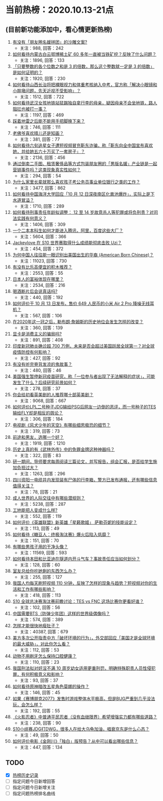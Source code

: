 # 当前热榜：2020.10.13-21点
## (目前新功能添加中，看心情更新热榜)
1. [有没有「朋友圈名媛拼团」的沙雕文案?](https://www.zhihu.com/question/425324141)
    * 关注：988, 回答：242
2. [如何看待内蒙古白云鄂博稀土矿 60 多年一直被当铁矿挖？反映了什么问题？](https://www.zhihu.com/question/425276855)
    * 关注：1896, 回答：133
3. [「只要整数的各个位数之和是 3 的倍数，那么这个整数就一定是 3 的倍数」是如何证明的？](https://www.zhihu.com/question/425207291)
    * 关注：1920, 回答：230
4. [如何看待山西长治将把裸眼视力和体重考核纳入中考，官方称「解决小眼镜和小胖墩问题，先天近视不受影响」？](https://www.zhihu.com/question/425250983)
    * 关注：1512, 回答：722
5. [如何看待武汉女孩地铁站猛踹独自拿行李的母亲，疑因母亲不会坐地铁，路人阻拦也被打一事？](https://www.zhihu.com/question/425440509)
    * 关注：1197, 回答：469
6. [踩着地雷之后能不能用手把脚换下来？](https://www.zhihu.com/question/423574764)
    * 关注：746, 回答：111
7. [老佛爷喜欢晴儿还是知画？](https://www.zhihu.com/question/267501634)
    * 关注：381, 回答：77
8. [如何看待六旬追星女子遭短视频冒充靳东诈骗，称「靳东向全中国宣布喜欢她，并给她五六十万买了一套房子」？](https://www.zhihu.com/question/425283347)
    * 关注：2136, 回答：456
9. [通过倒卖二手图、租赁奢侈品等方式包装朋友圈的「男版名媛」产业链是一起营销事件吗？这类现象真实性如何？](https://www.zhihu.com/question/425452639)
    * 关注：294, 回答：54
10. [为什么家里长辈就那么喜欢孩子考公务员事业单位银行之类的工作？](https://www.zhihu.com/question/29661295)
    * 关注：3477, 回答：862
11. [如何看待中国海洋大学回应「10 月 12 日深夜南区化粪池爆炸」，实际上是下水道冒溢？](https://www.zhihu.com/question/425365609)
    * 关注：1710, 回答：289
12. [如何看待刑事责任年龄拟调整： 12 至 14 岁故意杀人等犯罪或将负刑责？对司法实践有何意义？](https://www.zhihu.com/question/425398233)
    * 关注：1406, 回答：309
13. [一个二本本科生如何才能进入腾讯，阿里，百度这些大厂？](https://www.zhihu.com/question/316435529)
    * 关注：5604, 回答：366
14. [Jackeylove 在 S10 世界赛取得什么成绩能彻底击败 Uzi？](https://www.zhihu.com/question/424510295)
    * 关注：454, 回答：372
15. [为何中国人往往能一眼识别出美国出生的华裔 (American Born Chinese)？](https://www.zhihu.com/question/23671661)
    * 关注：11023, 回答：730
16. [有没有比乐高便宜的积木推荐？](https://www.zhihu.com/question/421412615)
    * 关注：2553, 回答：55
17. [日本人的富裕体现在哪里？](https://www.zhihu.com/question/31207053)
    * 关注：2534, 回答：216
18. [喝酒断片后会说真话吗?](https://www.zhihu.com/question/321341448)
    * 关注：440, 回答：192
19. [如何评价于 10 月 13 日发布，售价 649 人民币的小米 Air 2 Pro 降噪无线耳机？](https://www.zhihu.com/question/425296679)
    * 关注：567, 回答：106
20. [在2020年这一冠之后，勒布朗·詹姆斯的历史地位会发生怎样的改变？](https://www.zhihu.com/question/425254585)
    * 关注：360, 回答：139
21. [显卡是消费主义的骗局吗?](https://www.zhihu.com/question/423953521)
    * 关注：891, 回答：408
22. [印度新冠肺炎确诊超 700 万例，未来是否会超过美国跃居全球第一？对全球疫情防控有何影响？](https://www.zhihu.com/question/425384188)
    * 关注：427, 回答：92
23. [有没有听完脊背发凉的鬼故事？](https://www.zhihu.com/question/424137859)
    * 关注：480, 回答：46
24. [美国强生暂停新冠疫苗研究，称「一位参与者出现了无法解释的症状」，可能发生了什么？后续研究前景如何？](https://www.zhihu.com/question/425398667)
    * 关注：278, 回答：37
25. [你会给初看英美剧的人推荐哪十部英美剧？](https://www.zhihu.com/question/21124373)
    * 关注：9068, 回答：667
26. [如何评价LPL二号种子JDG输给PSG后网友一边倒的恶评，而一号种子的TES输给FLY却是相反的舆论？](https://www.zhihu.com/question/425174790)
    * 关注：306, 回答：184
27. [电视剧《风犬少年的天空》有哪些细思极恐的细节？](https://www.zhihu.com/question/422653584)
    * 关注：319, 回答：73
28. [前途和男友，选哪一个好？](https://www.zhihu.com/question/424093596)
    * 关注：1919, 回答：1210
29. [历史上真的有《武林外传》中的免罪金牌这种神器吗？](https://www.zhihu.com/question/30054686)
    * 关注：322, 回答：83
30. [研一期间，导师要求每周阅读三篇论文，并写报告，组会汇报，是否给学生施加负担过大？](https://www.zhihu.com/question/424734865)
    * 关注：1263, 回答：296
31. [四川资阳一电缆井内发现装有尸体的行李箱，警方已发布通报，还有哪些信息值得关注？](https://www.zhihu.com/question/425405782)
    * 关注：78, 回答：21
32. [成人世界的人际交往中有哪些潜规则？](https://www.zhihu.com/question/281723552)
    * 关注：5238, 回答：287
33. [工地能把人变成什么样?](https://www.zhihu.com/question/318487609)
    * 关注：552, 回答：119
34. [如何评价《英雄联盟》新英雄「星籁歌姬」 萨勒芬妮的技能设定？](https://www.zhihu.com/question/425412377)
    * 关注：113, 回答：49
35. [如何看待《糖豆人：终极淘汰赛》爆火后陷入低靡？](https://www.zhihu.com/question/424912310)
    * 关注：151, 回答：70
36. [有哪些男孩子用的干净头像？](https://www.zhihu.com/question/359867171)
    * 关注：11569, 回答：593
37. [如何看待本田和比亚迪在隧道内开斗气车？事故责任应当如何划分？](https://www.zhihu.com/question/425451227)
    * 关注：128, 回答：60
38. [室友总给你吃她剩的东西怎么办？](https://www.zhihu.com/question/424501746)
    * 关注：255, 回答：127
39. [我国人均每天刷短视频 110 分钟，反映了怎样的现象与趋势？短视频对你的生活和工作有哪些影响？](https://www.zhihu.com/question/425420704)
    * 关注：418, 回答：113
40. [S10 全球总决赛淘汰赛前瞻讨论：TES vs FNC 这场比赛你更看好谁？](https://www.zhihu.com/question/425264737)
    * 关注：102, 回答：56
41. [中国需要BTS（防弹少年团）这样的世界级偶像吗？](https://www.zhihu.com/question/423851617)
    * 关注：574, 回答：389
42. [怎样才能很快地瘦肚子？](https://www.zhihu.com/question/20102967)
    * 关注：40387, 回答：679
43. [美方多次公开指责中方「破坏环境的行为」，外交部回应「美国才是全球环境的最大威胁」，对此你怎么看？](https://www.zhihu.com/question/425021422)
    * 关注：112, 回答：53
44. [动物不用刷牙怎么保持口腔健康？](https://www.zhihu.com/question/40061797)
    * 关注：110, 回答：23
45. [我国刑法拟对奸淫不满 10 周岁幼女适用更重刑罚，明确特殊职责人员性侵犯罪，有何积极意义和影响？](https://www.zhihu.com/question/425400465)
    * 关注：93, 回答：37
46. [如何看待原神暗改五星角色莫娜的操作？](https://www.zhihu.com/question/424838991)
    * 关注：146, 回答：45
47. [如果《赛博朋克2077》发售时游戏整体水平极高，但是BUG严重到几乎没法玩，会怎么样？](https://www.zhihu.com/question/425281277)
    * 关注：192, 回答：55
48. [《火影忍者》中普通平民忍者（没有血继限界）希望增强实力都有哪些道路？](https://www.zhihu.com/question/424420575)
    * 关注：238, 回答：90
49. [S10小组赛JDG打DWG，很多人在给大乌龟加油，唱衰京东是什么心态？](https://www.zhihu.com/question/424870278)
    * 关注：49, 回答：50
50. [如何评价电影《金刚川》「独白」版预告？从中可以看出哪些信息？](https://www.zhihu.com/question/425298255)
    * 关注：447, 回答：134
## TODO
* [x] [热榜历史记录](hot_history/AllHot.md)
* [ ] 指定问题今日新增回答
* [ ] 指定问题今日新增关注
* [ ] 指定问题热榜排名曲线
